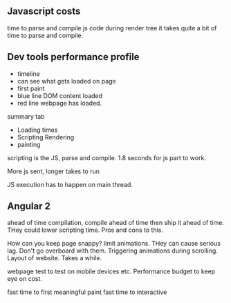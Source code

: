 ## Javascript costs
time to parse and compile js code
during render tree it takes quite a bit of time to parse and compile.

## Dev tools performance profile
- timeline
- can see what gets loaded on page
- first paint
- blue line DOM content loaded
- red line webpage has loaded.

summary tab
- Loading times
- Scripting Rendering
- painting

scripting is the JS, parse and compile. 1.8 seconds for js part to work.

More js sent, longer takes to run

JS execution has to happen on main thread.

## Angular 2
ahead of time compilation, compile ahead of time then ship it ahead of time. THey could lower scripting time. Pros and cons to this.

How can you keep page snappy?
limit animations. THey can cause serious lag. Don't go overboard with them. Triggering animations during scrolling. Layout of website. Takes a while.

webpage test to test on mobile devices etc. Performance budget to keep eye on cost.

fast time to first meaningful paint
fast time to interactive





